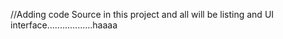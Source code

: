 //Adding code Source in this project and all will be listing and UI interface..................haaaa

